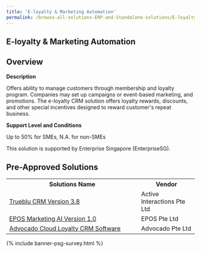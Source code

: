 ```yaml
---
title: 'E-loyalty & Marketing Automation'
permalink: /browse-all-solutions-ERP-and-Standalone-solutions/E-loyalty-Marketing-Automation
---
```


## E-loyalty & Marketing Automation
## Overview

**Description**

Offers ability to manage customers through membership and loyalty program. Companies may set up campaigns or event-based marketing, and promotions. The e-loyalty CRM solution offers loyalty rewards, discounts, and other special incentives designed to reward customer's repeat business.

**Support Level and Conditions**

Up to 50% for SMEs, N.A. for non-SMEs

This solution is supported by Enterprise Singapore (EnterpriseSG).

## Pre-Approved Solutions

<table>
<tr>
<th style='width: auto;'><b>Solutions Name</b></th>
<th style='width: 30%;'><b>Vendor</b></th>
</tr>
<tr>
<td><a href='/productivity-solutions-grant/solutionrepo/solution67' target='_blank'>Trueblu CRM Version 3.8</a><br></td>
<td>Active Interactions Pte Ltd</td>
</tr>
<tr>
<td><a href='/productivity-solutions-grant/solutionrepo/solution394' target='_blank'>EPOS Marketing AI Version 1.0</a><br></td>
<td>EPOS Pte Ltd</td>
</tr>
<tr>
<td><a href='/productivity-solutions-grant/solutionrepo/solution1724' target='_blank'>Advocado Cloud Loyalty CRM Software</a><br></td>
<td>Advocado Pte Ltd</td>
</tr>
</table>

{% include banner-psg-survey.html %}
